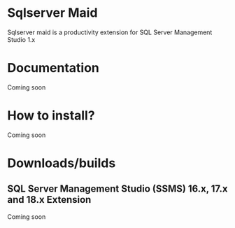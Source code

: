 # Sqlserver Maid

Sqlserver maid is a productivity extension for SQL Server Management Studio 1.x

# Documentation

Coming soon
# How to install?

Coming soon
# Downloads/builds

## SQL Server Management Studio (SSMS) 16.x, 17.x and 18.x Extension

Coming soon
